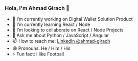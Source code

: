 ### Hola, I'm Ahmad Girach 👋

- 🔭 I’m currently working on Digital Wallet Solution Product
- 🌱 I’m currently learning React / Node
- 👯 I’m looking to collaborate on React / Node Projects
- 💬 Ask me about Python / JavaScript / Angular
- 📫 How to reach me: [LinkedIn @ahmad-girach](https://linkedin.com/ahmad-girach/in/7bb22aa4)
- 😄 Pronouns: He / Him / His
- ⚡ Fun fact: I like Football
<!--- 🤔 I’m looking for help with ...-->
